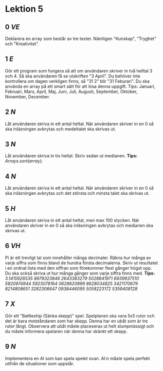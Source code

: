 # Lektion 5

## __0__ _VE_  
Deklarera en array som består av tre texter. Nämligen "Kunskap", "Tryghet" och "Kreativitet".

## __1__ _E_  
Gör ett program som fungera så att om användaren skriver in två helltal 3 och 4. Så ska användaren få se utskriften "3 April". Du behöver inte kontrollera om dagen verkligen finns, så "31 2" blir "31 Feburari". Du ska använda en array på ett smart sätt för att lösa denna uppgift.
Tips: Januari, Februari, Mars, April, Maj, Juni, Juli, Augusti, September, Oktober, November, December.

## __2__ _N_  
Låt användaren skriva in ett antal heltal. När användaren skriver in en 0 så ska inläsningen avbrytas och medeltalet ska skrivas ut. 

## __3__ _N_  
Låt användaren skriva in tio heltal. Skriv sedan ut medianen.
__Tips:__ _Arrays.sort(array);_

## __4__ _N_  

Låt användaren skriva in ett antal heltal. När användaren skriver in en 0 så ska inläsningen avbrytas och det största och minsta talet ska skrivas ut.

## __5__ _H_

Låt användaren skriva in ett antal heltal, men max 100 stycken. När användaren skriver in en 0 så ska inläsningen avbrytas och medianen ska skrivas ut.

## __6__ _VH_

Pi är ett trevligt tal som innehåller många decimaler. Räkna hur många av varje siffra som finns bland de hundra första decimalerna. Skriv ut resultatet i en ordnat lista med den siffran som förekommer flest gånger högst upp. Du ska också skriva ut hur många gånger som varje siffra finns med.
__Tips:__ _3.1415926535 8979323846 2643383279 5028841971 6939937510 5820974944 5923078164 0628620899 8628034825 3421170679 8214808651 3282306647 0938446095 5058223172 5359408128_ 

## __7__ _X_ 

Gör ett "Battleship (Sänka skepp)" spel. Spelplanen ska vara 5x5 rutor och det är bara motståndaren som har skepp. Denna har en ubåt som är tre rutor långt. Observera att ubåt måste placeseras ut helt slumpmässigt och du måste informera spelaren när denna har skänkt ett skepp.

## __9__ _N_

Implementera en AI som kan spela spelet ovan. AI:n måste spela perfekt utifrån de situationer som uppstår.

   

